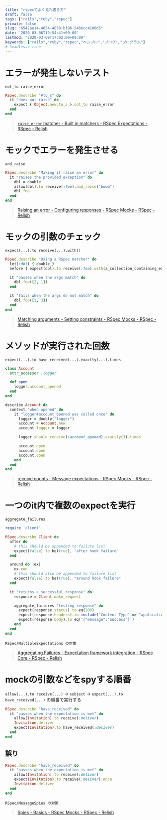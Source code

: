 ```yaml
---
title: "rspecでよく見た書き方"
draft: false
tags: ["rails","ruby","rspec"]
private: false
slug: "6542ae14-4854-4050-bf96-54b6cc4100d5"
date: "2020-03-06T19:54:41+09:00"
lastmod: "2020-03-09T17:02:00+09:00"
keywords: ["rails","ruby","rspec","ベジプロ","プログ","プログラム"]
# headless: true
---
```


# エラーが発生しないテスト
`not_to raise_error`
```rb
RSpec.describe "#to_s" do
  it "does not raise" do
    expect { Object.new.to_s }.not_to raise_error
  end
end
```

> [`raise_error` matcher - Built in matchers - RSpec Expectations - RSpec - Relish](https://relishapp.com/rspec/rspec-expectations/docs/built-in-matchers/raise-error-matcher)

# モックでエラーを発生させる
`and_raise`
```rb
RSpec.describe "Making it raise an error" do
  it "raises the provided exception" do
    dbl = double
    allow(dbl).to receive(:foo).and_raise("boom")
    dbl.foo
  end
end
```

> [Raising an error - Configuring responses - RSpec Mocks - RSpec - Relish](https://relishapp.com/rspec/rspec-mocks/docs/configuring-responses/raising-an-error)

# モックの引数のチェック
`expect(...).to receive(...).with()`
```rb
RSpec.describe "Using a RSpec matcher" do
  let(:dbl) { double }
  before { expect(dbl).to receive(:foo).with(a_collection_containing_exactly(1, 2)) }

  it "passes when the args match" do
    dbl.foo([2, 1])
  end

  it "fails when the args do not match" do
    dbl.foo([1, 3])
  end
end
```
> [Matching arguments - Setting constraints - RSpec Mocks - RSpec - Relish](https://relishapp.com/rspec/rspec-mocks/docs/setting-constraints/matching-arguments)

# メソッドが実行された回数
`expect(...).to have_received(...).exactly(...).times`
```rb
class Account
  attr_accessor :logger

  def open
    logger.account_opened
  end
end

describe Account do
  context "when opened" do
    it "logger#account_opened was called once" do
      logger = double("logger")
      account = Account.new
      account.logger = logger

      logger.should_receive(:account_opened).exactly(3).times

      account.open
      account.open
      account.open
    end
  end
end
```
> [receive counts - Message expectations - RSpec Mocks - RSpec - Relish](https://relishapp.com/rspec/rspec-mocks/v/2-8/docs/message-expectations/receive-counts#expect-a-message-at-least-(n)-times)


# 一つのit内で複数のexpectを実行
`aggregate_failures`
```rb
require 'client'

RSpec.describe Client do
  after do
    # this should be appended to failure list
    expect(false).to be(true), "after hook failure"
  end

  around do |ex|
    ex.run
    # this should also be appended to failure list
    expect(false).to be(true), "around hook failure"
  end

  it "returns a successful response" do
    response = Client.make_request

    aggregate_failures "testing response" do
      expect(response.status).to eq(200)
      expect(response.headers).to include("Content-Type" => "application/json")
      expect(response.body).to eq('{"message":"Success"}')
    end
  end
end
```
```!
RSpec/MultipleExpectations の対策
```

> [Aggregating Failures - Expectation framework integration - RSpec Core - RSpec - Relish](https://relishapp.com/rspec/rspec-core/docs/expectation-framework-integration/aggregating-failures)

# mockの引数などをspyする順番
`allow(...).to receive(...)` -> `subject` -> `expect(...).to have_received(...)` の順番で実行する
```rb
RSpec.describe "have_received" do
  it "passes when the expectation is met" do
    allow(Invitation).to receive(:deliver)
    Invitation.deliver
    expect(Invitation).to have_received(:deliver)
  end
end
```

## 誤り
```rb
RSpec.describe "have_received" do
  it "passes when the expectation is met" do
    allow(Invitation).to receive(:deliver)
    expect(Invitation).to receive(:deliver).once
    Invitation.deliver
  end
end
```

```!
RSpec/MessageSpies の対策
```

> [Spies - Basics - RSpec Mocks - RSpec - Relish](https://relishapp.com/rspec/rspec-mocks/docs/basics/spies)

